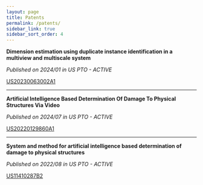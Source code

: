 ```yaml
---
layout: page
title: Patents
permalink: /patents/
sidebar_link: true
sidebar_sort_order: 4
---
```


**Dimension estimation using duplicate instance identification in a multiview and multiscale system**

*Published on 2024/01 in US PTO - ACTIVE*

[US20230063002A1]("https://patents.google.com/patent/US11875496B2)

---

**Artificial Intelligence Based Determination Of Damage To Physical Structures Via Video**

*Published on 2024/07 in US PTO - ACTIVE*

[US20220129860A1](https://patents.google.com/patent/US12039501B2)

---

**System and method for artificial intelligence based determination of damage to physical structures**

*Published on 2022/08 in US PTO - ACTIVE*

[US11410287B2](https://patents.google.com/patent/US11410287B2)
